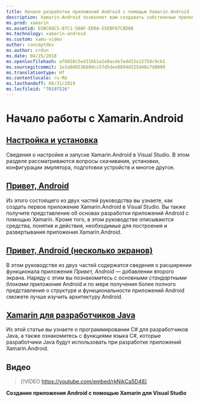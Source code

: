 ```yaml
---
title: Начало разработки приложений Android с помощью Xamarin.Android
description: Xamarin.Android позволяет вам создавать собственные приложения Android с помощью тех же элементов управления пользовательского интерфейса, что и в Java. В свое распоряжение вы получаете гибкий и элегантный современный язык (C#), эффективную библиотеку базовых классов (BCL) .NET и первоклассную интегрированную среду разработки (Visual Studio). В этой серии документов представлены основы разработки Xamarin.Android. Вы пройдете все этапы — от настройки и установки до создания первого приложения.
ms.prod: xamarin
ms.assetid: D3BC68C5-87C1-50AF-ED0A-55EBF07CBD8B
ms.technology: xamarin-android
ms.custom: xamu-video
author: conceptdev
ms.author: crdun
ms.date: 04/25/2018
ms.openlocfilehash: af6028c5e4316b1a2e8acde7e4d15e12759c9cb1
ms.sourcegitcommit: 1e3a0d853669dcc57d5dee0894d325d40c7d8009
ms.translationtype: HT
ms.contentlocale: ru-RU
ms.lasthandoff: 08/31/2019
ms.locfileid: "70197526"
---
```

# <a name="get-started-with-xamarinandroid"></a>Начало работы с Xamarin.Android

## <a name="setup-and-installationandroidget-startedinstallationindexmd"></a>[Настройка и установка](~/android/get-started/installation/index.md)

Сведения о настройке и запуске Xamarin.Android в Visual Studio. В этом разделе рассматриваются вопросы скачивания, установки, конфигурации эмулятора, подготовки устройств и многое другое.

## <a name="hello-androidandroidget-startedhello-androidindexmd"></a>[Привет, Android](~/android/get-started/hello-android/index.md)

Из этого состоящего из двух частей руководства вы узнаете, как создать первое приложение Xamarin.Android в Visual Studio. Вы также получите представление об основах разработки приложений Android с помощью Xamarin.
Кроме того, в этом руководстве описываются средства, понятия и действия, необходимые для построения и развертывания приложения Xamarin.Android.

## <a name="hello-android-multiscreenandroidget-startedhello-android-multiscreenindexmd"></a>[Привет, Android (несколько экранов)](~/android/get-started/hello-android-multiscreen/index.md)

В этом руководстве из двух частей содержатся сведения о расширении функционала приложения _Привет, Android_ — добавлении второго экрана. Наряду с этим вы познакомитесь с основными *стандартными блоками приложения* Android и по мере получения более полного представления о структуре и функциональности приложений Android сможете лучше изучить архитектуру Android.

## <a name="xamarin-for-java-developersandroidget-startedjava-developersmd"></a>[Xamarin для разработчиков Java](~/android/get-started/java-developers.md)

Из этой статьи вы узнаете о программировании C# для разработчиков Java, а также ознакомитесь с функциями языка C#, которые разработчики Java будут использовать при разработке приложений Xamarin.Android.

## <a name="video"></a>Видео

> [!VIDEO https://youtube.com/embed/rkNikCa5D48]

**Создание приложения Android с помощью Xamarin для Visual Studio**
